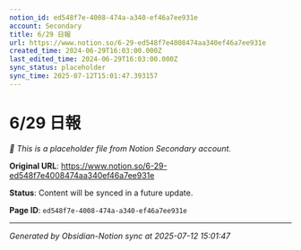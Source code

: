 ```yaml
---
notion_id: ed548f7e-4008-474a-a340-ef46a7ee931e
account: Secondary
title: 6/29 日報
url: https://www.notion.so/6-29-ed548f7e4008474aa340ef46a7ee931e
created_time: 2024-06-29T16:03:00.000Z
last_edited_time: 2024-06-29T16:03:00.000Z
sync_status: placeholder
sync_time: 2025-07-12T15:01:47.393157
---
```


# 6/29 日報

*🔄 This is a placeholder file from Notion Secondary account.*

**Original URL**: https://www.notion.so/6-29-ed548f7e4008474aa340ef46a7ee931e

**Status**: Content will be synced in a future update.

**Page ID**: `ed548f7e-4008-474a-a340-ef46a7ee931e`

---

*Generated by Obsidian-Notion sync at 2025-07-12 15:01:47*
